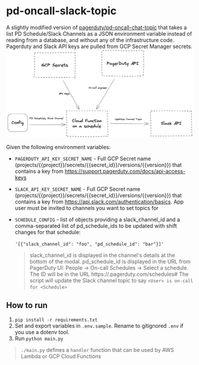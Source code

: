 # pd-oncall-slack-topic

A slightly modified version of [pagerduty/pd-oncall-chat-topic](https://github.com/PagerDuty/pd-oncall-chat-topic) that takes a list PD Schedule/Slack Channels as a JSON environment variable instead of reading from a database, and without any of the infrastructure code.
Pagerduty and Slack API keys are pulled from GCP Secret Manager secrets.
![flow diagram](./docs/flow.png 'Flow Diagram')

Given the following environment variables:

- `PAGERDUTY_API_KEY_SECRET_NAME` - Full GCP Secret name (projects/{{project}}/secrets/{{secret_id}}/versions/{{version}}) that contains a key from https://support.pagerduty.com/docs/api-access-keys
- `SLACK_API_KEY_SECRET_NAME` - Full GCP Secret name (projects/{{project}}/secrets/{{secret_id}}/versions/{{version}}) that contains a key from https://api.slack.com/authentication/basics. App user must be invited to channels you want to set topics for
- `SCHEDULE_CONFIG` - list of objects providing a slack_channel_id and a comma-separated list of pd_schedule_ids to be updated with shift changes for that schedule:

  `'[{"slack_channel_id": "foo", "pd_schedule_id": "bar"}]'`

  > slack_channel_id is displayed in the channel's details at the bottom of the modal.
  > pd_schedule_id is displayed in the URL from PagerDuty UI: People -> On-call Schedules -> Select a schedule. The ID will be in the URL https://<your-account>.pagerduty.com/schedules#<SCHEDULE-ID>
  > The script will update the Slack channel topic to say `<User> is on-call for <Schedule>`

## How to run

1. `pip install -r requirements.txt`
2. Set and export variables in `.env.sample`. Rename to gitignored `.env` if you use a dotenv tool.
3. Run `python main.py`

> `./main.py` defines a `handler` function that can be used by AWS Lambda or GCP Cloud Functions
